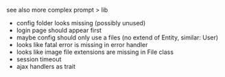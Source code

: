 
see also more complex prompt > lib

- config folder looks missing (possibly unused)
- login page should appear first
- maybe config should only use a files (no extend of Entity, similar: User)
- looks like fatal error is missing in error handler
- looks like image file extensions are missing in File class
- session timeout
- ajax handlers as trait
